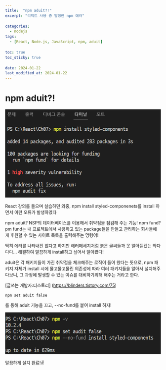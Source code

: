 ```yaml
---
title:  "npm aduit?!"
excerpt: "리액트 사용 중 발생한 npm 에러"

categories:
  - nodejs
tags:
  - [React, Node.js, JavaScript, npm, aduit]

toc: true
toc_sticky: true
 
date: 2024-01-22
last_modified_at: 2024-01-22
---
```


# npm aduit?!
![ex_screenshot](/assets/img/npmerror.png)


React 강의를 들으며 실습하던 와중, npm install styled-componenets를 install 하면서 이런 오류가 발생하였다

npm aduit? NSP의 데이터베이스를 이용해서 취약점을 점검해 주는 기능!
npm fund? pm fund는 내 프로젝트에서 사용하고 있는 package들을 만들고 관리하는 회사들에게 후원할 수 있는 사이트 목록을 출력해주는 명령어!

딱히 에러를 나타내진 않다고 하지만 에러메세지처럼 붉은 글씨들과 못 알아듣겠는 와다다다... 
해결하여 말끔하게 install하고 싶어서 알아봤다!

aduit은 각 패키지들이 가진 취약점을 체크해주는 로직이 들어 왔다는 뜻으로, 
npm 패키지 자체가 install 시에 물고물고물린 의존성에 따라 여러 패키지들을 알아서 설치해주다보니, 그 과정에 발생할 수 있는 이슈를 대비하기위해 해주는 거라고 한다.

[글쓰는 개발자:티스토리] (https://blinders.tistory.com/75) 

```
npm set aduit false
```
를 통해 aduit 기능을 끄고, --no-fund를 붙여 install 하자!

![ex_screenshot](/assets/img/npminstall.png)

말끔하게 설치 완료!✌️